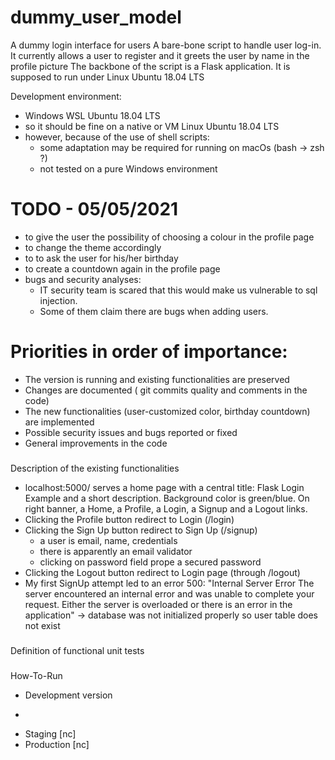# dummy_user_model
A dummy login interface for users
A bare-bone script to handle user log-in. It currently allows a user to register and it greets the user by name in the profile picture
The backbone of the script is a Flask application.
It is supposed to run under Linux Ubuntu 18.04 LTS

Development environment:
 - Windows WSL Ubuntu 18.04 LTS
 - so it should be fine on a native or VM Linux Ubuntu 18.04 LTS
 - however, because of the use of shell scripts:
   * some adaptation may be required for running on macOs (bash -> zsh ?)
   * not tested on a pure Windows environment

# TODO - 05/05/2021
- to give the user the possibility of choosing a colour in the profile page
- to change the theme accordingly
- to to ask the user for his/her birthday
- to create a countdown again in the profile page
- bugs and security analyses:
  * IT security team is scared that this would make us vulnerable to sql injection.
  * Some of them claim there are bugs when adding users.
##

# Priorities in order of importance:
 - The version is running and existing functionalities are preserved
 - Changes are documented ( git commits quality and comments in the code)
 - The  new functionalities (user-customized color, birthday countdown) are implemented
 - Possible security issues  and bugs reported or fixed
 - General improvements in the code
 
###
Description of the existing functionalities
 - localhost:5000/ serves a home page with a central title: Flask Login Example and a short description. Background color is green/blue. On right banner, a Home, a Profile, a Login, a Signup and a Logout links.
 - Clicking the Profile button redirect to Login (/login)
 - Clicking the Sign Up button redirect to Sign Up (/signup)
    * a user is email, name, credentials
    * there is apparently an email validator
    * clicking on password field prope a secured password
 - Clicking the Logout button redirect to Login page (through /logout)
 - My first SignUp attempt led to an error 500:
   "Internal Server Error
    The server encountered an internal error and was unable to complete your request. Either the server is overloaded or there is an error in the application"
  -> database was not initialized properly so user table does not exist

###
Definition of functional unit tests

###
How-To-Run
 - Development version
  * 
  
 - Staging
 [nc]
 - Production
 [nc]
